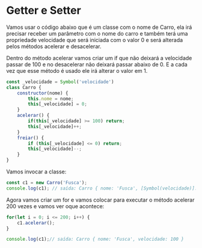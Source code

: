 # Getter e Setter

Vamos usar o código abaixo que é um classe com o nome de Carro, ela irá precisar receber um parâmetro com o nome do carro e também terá uma propriedade velocidade que será iniciada com o valor 0 e será alterada pelos métodos acelerar e desacelerar.

Dentro do método acelerar vamos criar um if que não deixará a velocidade passar de 100 e no desacelerar não deixará passar abaixo de 0. E a cada vez que esse método é usado ele irá alterar o valor em 1.

```js
const _velocidade = Symbol('velocidade')
class Carro {
    constructor(nome) {
        this.nome = nome;
        this[_velocidade] = 0;
    }
    acelerar() {
        if(this[_velocidade] >= 100) return;
        this[_velocidade]++;
    }
    freiar() {
        if (this[_velocidade] <= 0) return;
        this[_velocidade]--;
    }
}
```

Vamos invocar a classe:

```js
const c1 = new Carro('Fusca');
console.log(c1); // saída: Carro { nome: 'Fusca', [Symbol(velocidade)]: 0 }
```

Agora vamos criar um for e vamos colocar para executar o método acelerar 200 vezes e vamos ver oque acontece:

```js
for(let i = 0; i <= 200; i++) {
    c1.acelerar();
}

console.log(c1);// saída: Carro { nome: 'Fusca', velocidade: 100 }
```